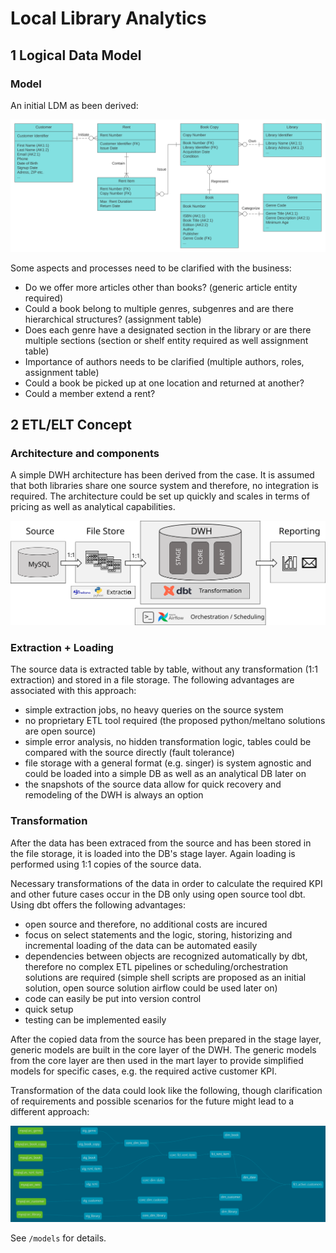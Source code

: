 # Local Library Analytics
## 1 Logical Data Model
### Model

An initial LDM as been derived:

![LDM of library management system](/docs/images/library_ldm.svg)

Some aspects and processes need to be clarified with the business:

- Do we offer more articles other than books? (generic article entity required)
- Could a book belong to multiple genres, subgenres and are there hierarchical structures? (assignment table)
- Does each genre have a designated section in the library or are there multiple sections (section or shelf entity required as well assignment table)
- Importance of authors needs to be clarified (multiple authors, roles, assignment table)
- Could a book be picked up at one location and returned at another?
- Could a member extend a rent?

## 2 ETL/ELT Concept
### Architecture and components

A simple DWH architecture has been derived from the case. It is assumed that both libraries share one source system and therefore, no integration is required. The architecture could be set up quickly and scales in terms of pricing as well as analytical capabilities.

![Library ELT Architecture](/docs/images/library_architecture.svg)

### Extraction + Loading

The source data is extracted table by table, without any transformation (1:1 extraction) and stored in a file storage. The following advantages are associated with this approach:

- simple extraction jobs, no heavy queries on the source system 
- no proprietary ETL tool required (the proposed python/meltano solutions are open source) 
- simple error analysis, no hidden transformation logic, tables could be compared with the source directly (fault tolerance)
- file storage with a general format (e.g. singer) is system agnostic and could be loaded into a simple DB as well as an analytical DB later on
-  the snapshots of the source data allow for quick recovery and remodeling of the DWH is always an option

### Transformation

After the data has been extraced from the source and has been stored in the file storage, it is loaded into the DB's stage layer. Again loading is performed using 1:1 copies of the source data.

Necessary transformations of the data in order to calculate the required KPI and other future cases occur in the DB only using open source tool dbt. Using dbt offers the following advantages:

- open source and therefore, no additional costs are incured
- focus on select statements and the logic, storing, historizing and incremental loading of the data can be automated easily
- dependencies between objects are recognized automatically by dbt, therefore no complex ETL pipelines or scheduling/orchestration solutions are required (simple shell scripts are proposed as an initial solution, open source solution airflow could be used later on)
- code can easily be put into version control
- quick setup
- testing can be implemented easily

After the copied data from the source has been prepared in the stage layer, generic models are built in the core layer of the DWH. The generic models from the core layer are then used in the mart layer to provide simplified models for specific cases, e.g. the required active customer KPI.

Transformation of the data could look like the following, though clarification of requirements and possible scenarios for the future might lead to a different approach:

![Transformation DAG](/docs/images/library_dag.png)

See `/models` for details.


